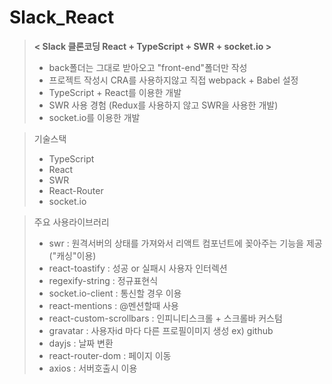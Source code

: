 # Slack_React

> <b>< Slack 클론코딩 React + TypeScript + SWR + socket.io ></b> </br>
>- back폴더는 그대로 받아오고 "front-end"폴더만 작성
>- 프로젝트 작성시 CRA를 사용하지않고 직접 webpack + Babel 설정
>- TypeScript + React를 이용한 개발
>- SWR 사용 경험 (Redux를 사용하지 않고 SWR을 사용한 개발)
>- socket.io를 이용한 개발

> 기술스택
>- TypeScript
>- React
>- SWR
>- React-Router
>- socket.io

> 주요 사용라이브러리
>- swr : 원격서버의 상태를 가져와서 리액트 컴포넌트에 꽂아주는 기능을 제공 ("캐싱"이용)
>- react-toastify : 성공 or 실패시 사용자 인터렉션
>- regexify-string : 정규표현식
>- socket.io-client : 통신할 경우 이용
>- react-mentions : @멘션할때 사용
>- react-custom-scrollbars : 인피니티스크롤 + 스크롤바 커스텀
>- gravatar : 사용자id 마다 다른 프로필이미지 생성 ex) github
>- dayjs : 날짜 변환
>- react-router-dom : 페이지 이동
>- axios : 서버호출시 이용